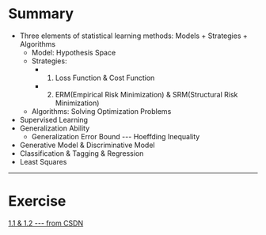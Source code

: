 # Summary
  - Three elements of statistical learning methods: Models + Strategies + Algorithms
    - Model: Hypothesis Space
    - Strategies: 
      - 1. Loss Function & Cost Function
      - 2. ERM(Empirical Risk Minimization) & SRM(Structural Risk Minimization)
    - Algorithms: Solving Optimization Problems
  - Supervised Learning
  - Generalization Ability
    - Generalization Error Bound --- Hoeffding Inequality
  - Generative Model & Discriminative Model
  - Classification & Tagging & Regression
  - Least Squares
  

----
# Exercise
[1.1 & 1.2 --- from CSDN](https://blog.csdn.net/familyshizhouna/article/details/70160782)
